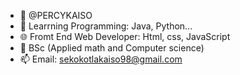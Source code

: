 - 👋 @PERCYKAISO
- 👀 Learrning Programming: Java, Python...
- 🌐 Fromt End Web Developer: Html, css, JavaScript
- 🌱 BSc (Applied math and Computer science)
- 📫 Email: sekokotlakaiso98@gmail.com 

<!---
PERCYKAISO/PERCYKAISO is a ✨ special ✨ repository because its `README.md` (this file) appears on your GitHub profile.
You can click the Preview link to take a look at your changes.
--->
